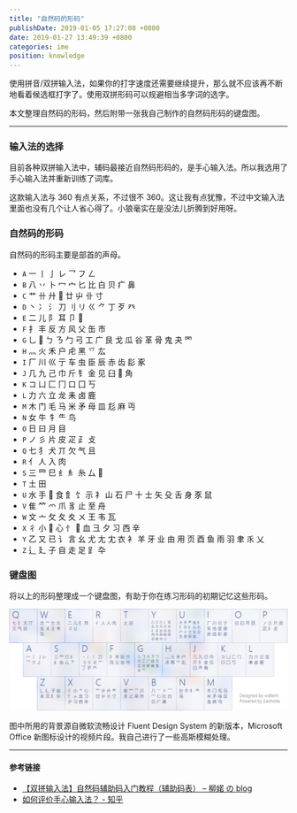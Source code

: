 ```yaml
---
title: "自然码的形码"
publishDate: 2019-01-05 17:27:08 +0800
date: 2019-01-27 13:49:39 +0800
categories: ime
position: knowledge
---
```


使用拼音/双拼输入法，如果你的打字速度还需要继续提升，那么就不应该再不断地看着候选框打字了。使用双拼形码可以规避相当多字词的选字。

本文整理自然码的形码，然后附带一张我自己制作的自然码形码的键盘图。

---

<div id="toc"></div>

### 输入法的选择

目前各种双拼输入法中，辅码最接近自然码形码的，是手心输入法。所以我选用了手心输入法并重新训练了词库。

这款输入法与 360 有点关系，不过很不 360。这让我有点犹豫，不过中文输入法里面也没有几个让人省心得了。小狼毫实在是没法儿折腾到好用呀。

### 自然码的形码

自然码的形码主要是部首的声母。

- `A` 一 丨 亅 レ 乛 フ ㄥ
- `B` 八 丷 卜 冖 宀 匕 比 白 贝 疒 鼻
- `C` 艹 卄 廾  廿 屮 卝 寸
- `D` 丶 冫 氵 刀 刂 リ ㄍ ⺈ 丁 歹 癶
- `E` 二 儿 阝 耳 卩 
- `F` 扌 丰 反 方 风 父 缶 巿
- `G` 乚  ㄅ ㄋ 勹 弓 工 广 艮 戈 瓜 谷 革 骨 鬼 夬 罓
- `H` 灬 火 禾 户 虍 黑 乊 厷
- `I` 厂 川 巛 亍 车 虫 臣 辰 赤 齿 髟 豖
- `J` 几 九 己 巾 斤 钅 金 见 臼  角
- `K` コ 凵 匚 冂 口 囗 丂
- `L` 力 六 立 龙 耒 卤 鹿
- `M` 木 门 毛 马 米 矛 母 皿 尨 麻 丏
- `N` 女 牛 牜 ⺧ 鸟
- `O` 日 曰 月 目
- `P` ノ 彡 片 皮 疋 ⺪ 攴
- `Q` 七 犭 犬 丌 欠 气 且
- `R` 亻 人 入 肉
- `S` 三 罒 巳 纟 糹 糸 厶 
- `T` 土 田
- `U` 水 手  食 飠 饣 示 礻 山 石 尸 十 士 矢 殳 舌 身 豕 鼠
- `V` 隹 ⺮ 爫 爪 豸 止 至 舟
- `W` 文 亠 攵 夂 夊 ㄨ 王 韦 瓦
- `X` 彳 小  心 忄  血 彐 夕 习 西 辛
- `Y` 乙 又 已 讠 言 幺 尤 尢 冘 衣 衤 羊 牙 业 由 用 页 酉 鱼 雨 羽 聿 乑 乂
- `Z` 辶 廴 子 自 走 足 ⻊ 卆

### 键盘图

将以上的形码整理成一个键盘图，有助于你在练习形码的初期记忆这些形码。

![自然码形码的键盘图](/static/posts/2019-01-05-17-15-12.png)

图中所用的背景源自微软流畅设计 Fluent Design System 的新版本，Microsoft Office 新图标设计的视频片段。我自己进行了一些高斯模糊处理。

---

#### 参考链接

- [【双拼输入法】自然码辅助码入门教程（辅助码表） – 柳婼 の blog](https://www.liuchuo.net/archives/2847)
- [如何评价手心输入法？ - 知乎](https://www.zhihu.com/question/24722335)

